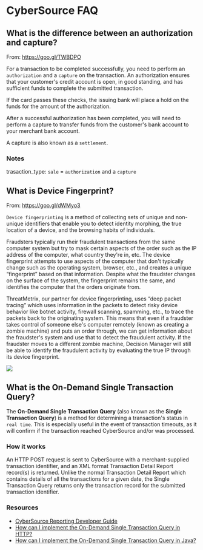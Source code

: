 CyberSource FAQ
===============

## What is the difference between an authorization and capture?

From: https://goo.gl/TWBDPO

For a transaction to be completed successfully, you need to perform an `authorization` and a `capture` on the transaction. An authorization ensures that your customer's credit account is open, in good standing, and has sufficient funds to complete the submitted transaction.

If the card passes these checks, the issuing bank will place a hold on the funds for the amount of the authorization.

After a successful authorization has been completed, you will need to perform a capture to transfer funds from the customer's bank account to your merchant bank account.

A capture is also known as a `settlement`.

### Notes

trasaction_type: `sale` = `authorization` and a `capture`

## What is Device Fingerprint?

From: https://goo.gl/dWMyo3

`Device fingerprinting` is a method of collecting sets of unique and non-unique identifiers that enable you to detect identity morphing, the true location of a device, and the browsing habits of individuals.

Fraudsters typically run their fraudulent transactions from the same computer system but try to mask certain aspects of the order such as the IP address of the computer, what country they're in, etc.  The device fingerprint attempts to use aspects of the computer that don't typically change such as the operating system, browser, etc., and creates a unique “fingerprint” based on that information.  Despite what the fraudster changes on the surface of the system, the fingerprint remains the same, and identifies the computer that the orders originate from.

ThreatMetrix, our partner for device fingerprinting, uses “deep packet tracing” which uses information in the packets to detect risky device behavior like botnet activity, firewall scanning, spamming, etc., to trace the packets back to the originating system.  This means that even if a fraudster takes control of someone else's computer remotely (known as creating a zombie machine) and puts an order through, we can get information about the fraudster's system and use that to detect the fraudulent activity. If the fraudster moves to a different zombie machine, Decision Manager will still be able to identify the fraudulent activity by evaluating the true IP through its device fingerprint.

![](https://support.cybersource.com/library/KB/CYBERSOURCE/devicefingerprint.jpg)


## What is the On-Demand Single Transaction Query?

The **On-Demand Single Transaction Query** (also known as the **Single Transaction Query**) is a method for determining a transaction's status in `real time`. This is especially useful in the event of transaction timeouts, as it will confirm if the transaction reached CyberSource and/or was processed.

### How it works

An HTTP POST request is sent to CyberSource with a merchant-supplied transaction identifier, and an XML format Transaction Detail Report record(s) is returned. Unlike the normal Transaction Detail Report which contains details of all the transactions for a given date, the Single Transaction Query returns only the transaction record for the submitted transaction identifier.

### Resources

- [CyberSource Reporting Developer Guide](http://apps.cybersource.com/library/documentation/dev_guides/Reporting_Developers_Guide/Reporting_DG.pdf#page=26)
- [How can I implement the On-Demand Single Transaction Query in HTTP?](http://support.cybersource.com/cybskb/index?page=content&id=C1268)
- [How can I implement the On-Demand Single Transaction Query in Java?](http://support.cybersource.com/cybskb/index?page=content&id=C1306)